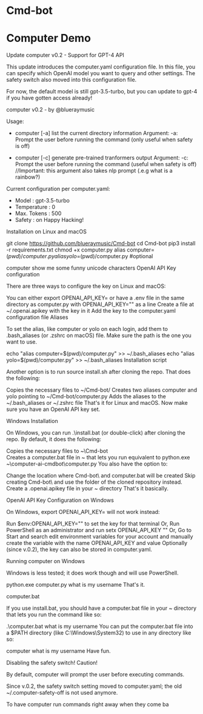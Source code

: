 # Cmd-bot

# Computer Demo


Update computer v0.2 - Support for GPT-4 API

This update introduces the computer.yaml configuration file. In this file, you can specify which OpenAI model you want to query and other settings. The safety switch also moved into this configuration file.

For now, the default model is still gpt-3.5-turbo, but you can update to gpt-4 if you have gotten access already!

computer v0.2 - by @blueraymusic

Usage: 
- computer [-a] list the current directory information
Argument: -a: Prompt the user before running the command (only useful when safety is off)

- computer [-c] generate pre-trained tranformers output
Argument: -c: Prompt the user before running the command (useful when safety is off)
//Important: this argument also takes nlp prompt (.e.g what is a rainbow?)



Current configuration per computer.yaml:
* Model        : gpt-3.5-turbo
* Temperature  : 0
* Max. Tokens  : 500
* Safety       : on
Happy Hacking!

Installation on Linux and macOS

git clone https://github.com/blueraymusic/Cmd-bot
cd Cmd-bot
pip3 install -r requirements.txt
chmod +x computer.py
alias computer=$(pwd)/computer.py
alias yolo=$(pwd)/computer.py #optional

computer show me some funny unicode characters
OpenAI API Key configuration

There are three ways to configure the key on Linux and macOS:

You can either export OPENAI_API_KEY=<yourkey> or have a .env file in the same directory as computer.py with OPENAI_API_KEY="<yourkey>" as a line
Create a file at ~/.openai.apikey with the key in it
Add the key to the computer.yaml configuration file
Aliases

To set the alias, like computer or yolo on each login, add them to .bash_aliases (or .zshrc on macOS) file. Make sure the path is the one you want to use.

echo "alias computer=$(pwd)/computer.py"     >> ~/.bash_aliases
echo "alias yolo=$(pwd)/computer.py" >> ~/.bash_aliases
Installation script

Another option is to run source install.sh after cloning the repo. That does the following:

Copies the necessary files to ~/Cmd-bot/
Creates two aliases computer and yolo pointing to ~/Cmd-bot/computer.py
Adds the aliases to the ~/.bash_aliases or ~/.zshrc file
That's it for Linux and macOS. Now make sure you have an OpenAI API key set.

Windows Installation

On Windows, you can run .\install.bat (or double-click) after cloning the repo. By default, it does the following:

Copies the necessary files to ~\Cmd-bot\
Creates a computer.bat file in ~ that lets you run equivalent to python.exe ~\computer-ai-cmdbot\computer.py
You also have the option to:

Change the location where Cmd-bot\ and computer.bat will be created
Skip creating Cmd-bot\ and use the folder of the cloned repository instead.
Create a .openai.apikey file in your ~ directory
That's it basically.

OpenAI API Key Configuration on Windows

On Windows, export OPENAI_API_KEY=<yourkey> will not work instead:

Run $env:OPENAI_API_KEY="<yourkey>" to set the key for that terminal
Or, Run PowerShell as an administrator and run setx OPENAI_API_KEY "<yourkey>"
Or, Go to Start and search edit environment variables for your account and manually create the variable with the name OPENAI_API_KEY and value <yourkey>
Optionally (since v.0.2), the key can also be stored in computer.yaml.

Running computer on Windows

Windows is less tested; it does work though and will use PowerShell.

python.exe computer.py what is my username
That's it.

computer.bat

If you use install.bat, you should have a computer.bat file in your ~ directory that lets you run the command like so:

.\computer.bat what is my username
You can put the computer.bat file into a $PATH directory (like C:\Windows\System32) to use in any directory like so:

computer what is my username
Have fun.

Disabling the safety switch! Caution!

By default, computer will prompt the user before executing commands.

Since v.0.2, the safety switch setting moved to computer.yaml; the old ~/.computer-safety-off is not used anymore.

To have computer run commands right away when they come ba
